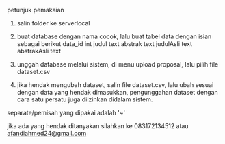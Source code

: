 petunjuk pemakaian

1. salin folder ke serverlocal

2. buat database dengan nama cocok, lalu buat tabel data dengan isian sebagai berikut
data_id int
judul        text
abstrak      text
judulAsli    text
abstrakAsli  text

3. unggah database melalui sistem, di menu upload proposal, lalu pilih file dataset.csv

4. jika hendak mengubah dataset, salin file dataset.csv, lalu ubah sesuai dengan data yang hendak dimasukkan, pengunggahan dataset dengan cara satu persatu juga diizinkan didalam sistem.

separate/pemisah yang dipakai adalah '~'

jika ada yang hendak ditanyakan silahkan ke 083172134512 atau afandiahmed24@gmail.com